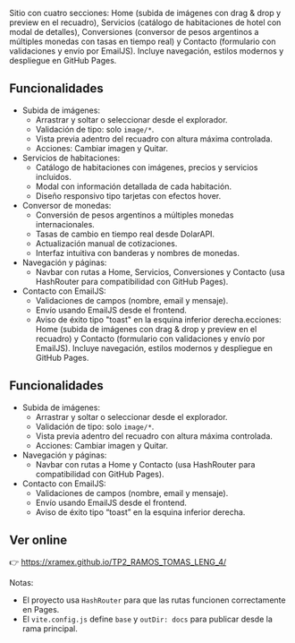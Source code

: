 Sitio con cuatro secciones: Home (subida de imágenes con drag & drop y preview en el recuadro), Servicios (catálogo de habitaciones de hotel con modal de detalles), Conversiones (conversor de pesos argentinos a múltiples monedas con tasas en tiempo real) y Contacto (formulario con validaciones y envío por EmailJS). Incluye navegación, estilos modernos y despliegue en GitHub Pages.

## Funcionalidades

- Subida de imágenes:
  - Arrastrar y soltar o seleccionar desde el explorador.
  - Validación de tipo: solo `image/*`.
  - Vista previa adentro del recuadro con altura máxima controlada.
  - Acciones: Cambiar imagen y Quitar.
- Servicios de habitaciones:
  - Catálogo de habitaciones con imágenes, precios y servicios incluidos.
  - Modal con información detallada de cada habitación.
  - Diseño responsivo tipo tarjetas con efectos hover.
- Conversor de monedas:
  - Conversión de pesos argentinos a múltiples monedas internacionales.
  - Tasas de cambio en tiempo real desde DolarAPI.
  - Actualización manual de cotizaciones.
  - Interfaz intuitiva con banderas y nombres de monedas.
- Navegación y páginas:
  - Navbar con rutas a Home, Servicios, Conversiones y Contacto (usa HashRouter para compatibilidad con GitHub Pages).
- Contacto con EmailJS:
  - Validaciones de campos (nombre, email y mensaje).
  - Envío usando EmailJS desde el frontend.
  - Aviso de éxito tipo "toast" en la esquina inferior derecha.ecciones: Home (subida de imágenes con drag & drop y preview en el recuadro) y Contacto (formulario con validaciones y envío por EmailJS). Incluye navegación, estilos modernos y despliegue en GitHub Pages.

## Funcionalidades

- Subida de imágenes:
  - Arrastrar y soltar o seleccionar desde el explorador.
  - Validación de tipo: solo `image/*`.
  - Vista previa adentro del recuadro con altura máxima controlada.
  - Acciones: Cambiar imagen y Quitar.
- Navegación y páginas:
  - Navbar con rutas a Home y Contacto (usa HashRouter para compatibilidad con GitHub Pages).
- Contacto con EmailJS:
  - Validaciones de campos (nombre, email y mensaje).
  - Envío usando EmailJS desde el frontend.
  - Aviso de éxito tipo “toast” en la esquina inferior derecha.

## Ver online

👉 https://xramex.github.io/TP2_RAMOS_TOMAS_LENG_4/

Notas:

- El proyecto usa `HashRouter` para que las rutas funcionen correctamente en Pages.
- El `vite.config.js` define `base` y `outDir: docs` para publicar desde la rama principal.
